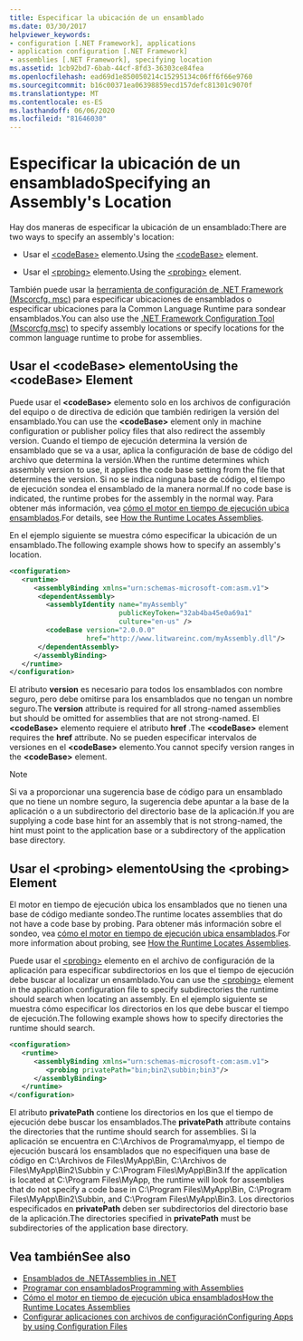 ```yaml
---
title: Especificar la ubicación de un ensamblado
ms.date: 03/30/2017
helpviewer_keywords:
- configuration [.NET Framework], applications
- application configuration [.NET Framework]
- assemblies [.NET Framework], specifying location
ms.assetid: 1cb92bd7-6bab-44cf-8fd3-36303ce84fea
ms.openlocfilehash: ead69d1e850050214c15295134c06ff6f66e9760
ms.sourcegitcommit: b16c00371ea06398859ecd157defc81301c9070f
ms.translationtype: MT
ms.contentlocale: es-ES
ms.lasthandoff: 06/06/2020
ms.locfileid: "81646030"
---
```

# <a name="specifying-an-assemblys-location"></a><span data-ttu-id="22a0a-102">Especificar la ubicación de un ensamblado</span><span class="sxs-lookup"><span data-stu-id="22a0a-102">Specifying an Assembly's Location</span></span>
<span data-ttu-id="22a0a-103">Hay dos maneras de especificar la ubicación de un ensamblado:</span><span class="sxs-lookup"><span data-stu-id="22a0a-103">There are two ways to specify an assembly's location:</span></span>  
  
- <span data-ttu-id="22a0a-104">Usar el [\<codeBase>](./file-schema/runtime/codebase-element.md) elemento.</span><span class="sxs-lookup"><span data-stu-id="22a0a-104">Using the [\<codeBase>](./file-schema/runtime/codebase-element.md) element.</span></span>  
  
- <span data-ttu-id="22a0a-105">Usar el [\<probing>](./file-schema/runtime/probing-element.md) elemento.</span><span class="sxs-lookup"><span data-stu-id="22a0a-105">Using the [\<probing>](./file-schema/runtime/probing-element.md) element.</span></span>  
  
 <span data-ttu-id="22a0a-106">También puede usar la [herramienta de configuración de .NET Framework (Mscorcfg. msc)](https://docs.microsoft.com/previous-versions/dotnet/netframework-4.0/2bc0cxhc(v=vs.100)) para especificar ubicaciones de ensamblados o especificar ubicaciones para la Common Language Runtime para sondear ensamblados.</span><span class="sxs-lookup"><span data-stu-id="22a0a-106">You can also use the [.NET Framework Configuration Tool (Mscorcfg.msc)](https://docs.microsoft.com/previous-versions/dotnet/netframework-4.0/2bc0cxhc(v=vs.100)) to specify assembly locations or specify locations for the common language runtime to probe for assemblies.</span></span>  
  
## <a name="using-the-codebase-element"></a><span data-ttu-id="22a0a-107">Usar el \<codeBase> elemento</span><span class="sxs-lookup"><span data-stu-id="22a0a-107">Using the \<codeBase> Element</span></span>  
 <span data-ttu-id="22a0a-108">Puede usar el **\<codeBase>** elemento solo en los archivos de configuración del equipo o de directiva de edición que también redirigen la versión del ensamblado.</span><span class="sxs-lookup"><span data-stu-id="22a0a-108">You can use the **\<codeBase>** element only in machine configuration or publisher policy files that also redirect the assembly version.</span></span> <span data-ttu-id="22a0a-109">Cuando el tiempo de ejecución determina la versión de ensamblado que se va a usar, aplica la configuración de base de código del archivo que determina la versión.</span><span class="sxs-lookup"><span data-stu-id="22a0a-109">When the runtime determines which assembly version to use, it applies the code base setting from the file that determines the version.</span></span> <span data-ttu-id="22a0a-110">Si no se indica ninguna base de código, el tiempo de ejecución sondea el ensamblado de la manera normal.</span><span class="sxs-lookup"><span data-stu-id="22a0a-110">If no code base is indicated, the runtime probes for the assembly in the normal way.</span></span> <span data-ttu-id="22a0a-111">Para obtener más información, vea [cómo el motor en tiempo de ejecución ubica ensamblados](../deployment/how-the-runtime-locates-assemblies.md).</span><span class="sxs-lookup"><span data-stu-id="22a0a-111">For details, see [How the Runtime Locates Assemblies](../deployment/how-the-runtime-locates-assemblies.md).</span></span>  
  
 <span data-ttu-id="22a0a-112">En el ejemplo siguiente se muestra cómo especificar la ubicación de un ensamblado.</span><span class="sxs-lookup"><span data-stu-id="22a0a-112">The following example shows how to specify an assembly's location.</span></span>  
  
```xml  
<configuration>  
   <runtime>  
      <assemblyBinding xmlns="urn:schemas-microsoft-com:asm.v1">  
       <dependentAssembly>  
         <assemblyIdentity name="myAssembly"  
                           publicKeyToken="32ab4ba45e0a69a1"  
                           culture="en-us" />  
         <codeBase version="2.0.0.0"  
                   href="http://www.litwareinc.com/myAssembly.dll"/>  
       </dependentAssembly>  
      </assemblyBinding>  
   </runtime>  
</configuration>  
```  
  
 <span data-ttu-id="22a0a-113">El atributo **version** es necesario para todos los ensamblados con nombre seguro, pero debe omitirse para los ensamblados que no tengan un nombre seguro.</span><span class="sxs-lookup"><span data-stu-id="22a0a-113">The **version** attribute is required for all strong-named assemblies but should be omitted for assemblies that are not strong-named.</span></span> <span data-ttu-id="22a0a-114">El **\<codeBase>** elemento requiere el atributo **href** .</span><span class="sxs-lookup"><span data-stu-id="22a0a-114">The **\<codeBase>** element requires the **href** attribute.</span></span> <span data-ttu-id="22a0a-115">No se pueden especificar intervalos de versiones en el **\<codeBase>** elemento.</span><span class="sxs-lookup"><span data-stu-id="22a0a-115">You cannot specify version ranges in the **\<codeBase>** element.</span></span>  
  
> [!NOTE]
> <span data-ttu-id="22a0a-116">Si va a proporcionar una sugerencia base de código para un ensamblado que no tiene un nombre seguro, la sugerencia debe apuntar a la base de la aplicación o a un subdirectorio del directorio base de la aplicación.</span><span class="sxs-lookup"><span data-stu-id="22a0a-116">If you are supplying a code base hint for an assembly that is not strong-named, the hint must point to the application base or a subdirectory of the application base directory.</span></span>  
  
## <a name="using-the-probing-element"></a><span data-ttu-id="22a0a-117">Usar el \<probing> elemento</span><span class="sxs-lookup"><span data-stu-id="22a0a-117">Using the \<probing> Element</span></span>  
 <span data-ttu-id="22a0a-118">El motor en tiempo de ejecución ubica los ensamblados que no tienen una base de código mediante sondeo.</span><span class="sxs-lookup"><span data-stu-id="22a0a-118">The runtime locates assemblies that do not have a code base by probing.</span></span> <span data-ttu-id="22a0a-119">Para obtener más información sobre el sondeo, vea [cómo el motor en tiempo de ejecución ubica ensamblados](../deployment/how-the-runtime-locates-assemblies.md).</span><span class="sxs-lookup"><span data-stu-id="22a0a-119">For more information about probing, see [How the Runtime Locates Assemblies](../deployment/how-the-runtime-locates-assemblies.md).</span></span>  
  
 <span data-ttu-id="22a0a-120">Puede usar el [\<probing>](./file-schema/runtime/probing-element.md) elemento en el archivo de configuración de la aplicación para especificar subdirectorios en los que el tiempo de ejecución debe buscar al localizar un ensamblado.</span><span class="sxs-lookup"><span data-stu-id="22a0a-120">You can use the [\<probing>](./file-schema/runtime/probing-element.md) element in the application configuration file to specify subdirectories the runtime should search when locating an assembly.</span></span> <span data-ttu-id="22a0a-121">En el ejemplo siguiente se muestra cómo especificar los directorios en los que debe buscar el tiempo de ejecución.</span><span class="sxs-lookup"><span data-stu-id="22a0a-121">The following example shows how to specify directories the runtime should search.</span></span>  
  
```xml  
<configuration>  
   <runtime>  
      <assemblyBinding xmlns="urn:schemas-microsoft-com:asm.v1">  
         <probing privatePath="bin;bin2\subbin;bin3"/>  
      </assemblyBinding>  
   </runtime>  
</configuration>  
```  
  
 <span data-ttu-id="22a0a-122">El atributo **privatePath** contiene los directorios en los que el tiempo de ejecución debe buscar los ensamblados.</span><span class="sxs-lookup"><span data-stu-id="22a0a-122">The **privatePath** attribute contains the directories that the runtime should search for assemblies.</span></span> <span data-ttu-id="22a0a-123">Si la aplicación se encuentra en C:\Archivos de Programa\myapp, el tiempo de ejecución buscará los ensamblados que no especifiquen una base de código en C:\Archivos de Files\MyApp\Bin, C:\Archivos de Files\MyApp\Bin2\Subbin y C:\Program Files\MyApp\Bin3.</span><span class="sxs-lookup"><span data-stu-id="22a0a-123">If the application is located at C:\Program Files\MyApp, the runtime will look for assemblies that do not specify a code base in C:\Program Files\MyApp\Bin, C:\Program Files\MyApp\Bin2\Subbin, and C:\Program Files\MyApp\Bin3.</span></span> <span data-ttu-id="22a0a-124">Los directorios especificados en **privatePath** deben ser subdirectorios del directorio base de la aplicación.</span><span class="sxs-lookup"><span data-stu-id="22a0a-124">The directories specified in **privatePath** must be subdirectories of the application base directory.</span></span>  
  
## <a name="see-also"></a><span data-ttu-id="22a0a-125">Vea también</span><span class="sxs-lookup"><span data-stu-id="22a0a-125">See also</span></span>

- [<span data-ttu-id="22a0a-126">Ensamblados de .NET</span><span class="sxs-lookup"><span data-stu-id="22a0a-126">Assemblies in .NET</span></span>](../../standard/assembly/index.md)
- [<span data-ttu-id="22a0a-127">Programar con ensamblados</span><span class="sxs-lookup"><span data-stu-id="22a0a-127">Programming with Assemblies</span></span>](../../standard/assembly/index.md)
- [<span data-ttu-id="22a0a-128">Cómo el motor en tiempo de ejecución ubica ensamblados</span><span class="sxs-lookup"><span data-stu-id="22a0a-128">How the Runtime Locates Assemblies</span></span>](../deployment/how-the-runtime-locates-assemblies.md)
- [<span data-ttu-id="22a0a-129">Configurar aplicaciones con archivos de configuración</span><span class="sxs-lookup"><span data-stu-id="22a0a-129">Configuring Apps by using Configuration Files</span></span>](index.md)
